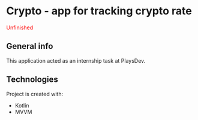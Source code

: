 
# Crypto - app for tracking crypto rate

<font color="red">Unfinished</font>

## General info
This application acted as an internship task at PlaysDev. 

## Technologies
Project is created with:
* Kotlin
* MVVM